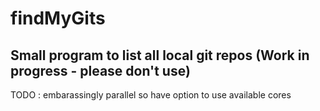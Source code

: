 # findMyGits
Small program to list all local git repos (Work in progress - please don't use)
---
TODO : embarassingly parallel so have option to use available cores
